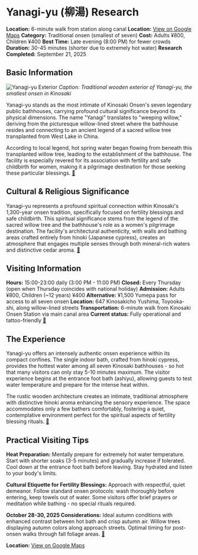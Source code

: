 # Yanagi-yu (柳湯) Research

**Location:** 6-minute walk from station along canal
**Location:** [View on Google Maps](https://maps.google.com/maps?q=35.6272,134.8117)
**Category:** Traditional onsen (smallest of seven)
**Cost:** Adults ¥800, Children ¥400
**Best Time:** Late evening (8:00 PM) for fewer crowds
**Duration:** 30-45 minutes (shorter due to extremely hot water)
**Research Completed:** September 21, 2025

## Basic Information

![Yanagi-yu Exterior](https://visitkinosaki.com/vkcore/wp-content/uploads/2018/03/ccdd305e78255072fac1893c7638f09a.jpg)
*Caption: Traditional wooden exterior of Yanagi-yu, the smallest onsen in Kinosaki*

Yanagi-yu stands as the most intimate of Kinosaki Onsen's seven legendary public bathhouses, carrying profound cultural significance beyond its physical dimensions. The name "Yanagi" translates to "weeping willow," deriving from the picturesque willow-lined street where the bathhouse resides and connecting to an ancient legend of a sacred willow tree transplanted from West Lake in China.

According to local legend, hot spring water began flowing from beneath this transplanted willow tree, leading to the establishment of the bathhouse. The facility is especially revered for its association with fertility and safe childbirth for women, making it a pilgrimage destination for those seeking these particular blessings. [🔗](https://visitkinosaki.com/things-to-do/yanagi-yu/)

## Cultural & Religious Significance

Yanagi-yu represents a profound spiritual connection within Kinosaki's 1,300-year onsen tradition, specifically focused on fertility blessings and safe childbirth. This spiritual significance stems from the legend of the sacred willow tree and the bathhouse's role as a women's pilgrimage destination. The facility's architectural authenticity, with walls and bathing areas crafted entirely from hinoki (Japanese cypress), creates an atmosphere that engages multiple senses through both mineral-rich waters and distinctive cedar aroma. [🔗](https://www.bokksu.com/blogs/news/serene-waters-the-healing-springs-of-kinosaki-onsen)

## Visiting Information

**Hours:** 15:00-23:00 daily (3:00 PM - 11:00 PM)
**Closed:** Every Thursday (open when Thursday coincides with national holiday)
**Admission:** Adults ¥800, Children (~12 years) ¥400
**Alternative:** ¥1,500 Yumepa pass for access to all seven onsen
**Location:** 647 Kinosakicho Yushima, Toyooka-shi, along willow-lined streets
**Transportation:** 6-minute walk from Kinosaki Onsen Station via main canal area
**Current status:** Fully operational and tattoo-friendly [🔗](https://livejapan.com/en/in-kansai/in-pref-hyogo/in-kinosaki-onsen/spot-lj0009733/)

## The Experience

Yanagi-yu offers an intensely authentic onsen experience within its compact confines. The single indoor bath, crafted from hinoki cypress, provides the hottest water among all seven Kinosaki bathhouses - so hot that many visitors can only stay 5-10 minutes maximum. The visitor experience begins at the entrance foot bath (ashiyu), allowing guests to test water temperature and prepare for the intense heat within.

The rustic wooden architecture creates an intimate, traditional atmosphere with distinctive hinoki aroma enhancing the sensory experience. The space accommodates only a few bathers comfortably, fostering a quiet, contemplative environment perfect for the spiritual aspects of fertility blessing rituals. [🔗](https://travel.gaijinpot.com/kinosaki-onsen/)

## Practical Visiting Tips

**Heat Preparation:** Mentally prepare for extremely hot water temperature. Start with shorter soaks (3-5 minutes) and gradually increase if tolerated. Cool down at the entrance foot bath before leaving. Stay hydrated and listen to your body's limits.

**Cultural Etiquette for Fertility Blessings:** Approach with respectful, quiet demeanor. Follow standard onsen protocols: wash thoroughly before entering, keep towels out of water. Some visitors offer brief prayers or meditation while bathing - no special rituals required.

**October 28-30, 2025 Considerations:** Ideal autumn conditions with enhanced contrast between hot bath and crisp autumn air. Willow trees displaying autumn colors along approach streets. Optimal timing for post-onsen walks through fall foliage areas. [🔗](https://www.insidejapantours.com/blog/2020/02/22/mystic-onsen-kinosaki/)

**Location:** [View on Google Maps](https://maps.google.com/maps?q=647+Kinosakicho+Yushima,+Toyooka-shi,+Hyogo+669-6101,+Japan)
